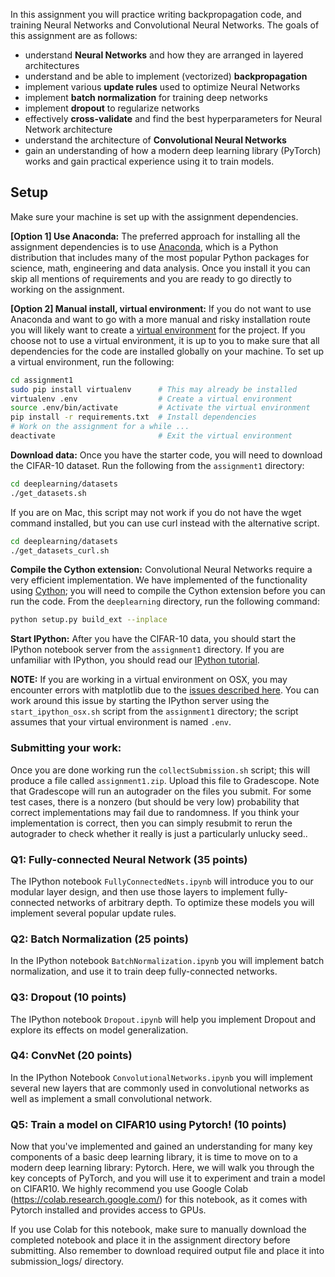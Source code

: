 In this assignment you will practice writing backpropagation code, and training
Neural Networks and Convolutional Neural Networks. The goals of this assignment
are as follows:

- understand **Neural Networks** and how they are arranged in layered
  architectures
- understand and be able to implement (vectorized) **backpropagation**
- implement various **update rules** used to optimize Neural Networks
- implement **batch normalization** for training deep networks
- implement **dropout** to regularize networks
- effectively **cross-validate** and find the best hyperparameters for Neural
  Network architecture
- understand the architecture of **Convolutional Neural Networks**
- gain an understanding of how a modern deep learning library (PyTorch) works
  and gain practical experience using it to train models.

## Setup
Make sure your machine is set up with the assignment dependencies. 

**[Option 1] Use Anaconda:**
The preferred approach for installing all the assignment dependencies is to use
[Anaconda](https://www.continuum.io/downloads), which is a Python distribution
that includes many of the most popular Python packages for science, math,
engineering and data analysis. Once you install it you can skip all mentions of
requirements and you are ready to go directly to working on the assignment.

**[Option 2] Manual install, virtual environment:**
If you do not want to use Anaconda and want to go with a more manual and risky
installation route you will likely want to create a
[virtual environment](http://docs.python-guide.org/en/latest/dev/virtualenvs/)
for the project. If you choose not to use a virtual environment, it is up to you
to make sure that all dependencies for the code are installed globally on your
machine. To set up a virtual environment, run the following:

```bash
cd assignment1
sudo pip install virtualenv      # This may already be installed
virtualenv .env                  # Create a virtual environment
source .env/bin/activate         # Activate the virtual environment
pip install -r requirements.txt  # Install dependencies
# Work on the assignment for a while ...
deactivate                       # Exit the virtual environment
```

**Download data:**
Once you have the starter code, you will need to download the CIFAR-10 dataset.
Run the following from the `assignment1` directory:

```bash
cd deeplearning/datasets
./get_datasets.sh
```

If you are on Mac, this script may not work if you do not have the wget command 
installed, but you can use curl instead with the alternative script.
```bash
cd deeplearning/datasets
./get_datasets_curl.sh
```

**Compile the Cython extension:** Convolutional Neural Networks require a very
efficient implementation. We have implemented of the functionality using
[Cython](http://cython.org/); you will need to compile the Cython extension
before you can run the code. From the `deeplearning` directory, run the following
command:

```bash
python setup.py build_ext --inplace
```

**Start IPython:**
After you have the CIFAR-10 data, you should start the IPython notebook server
from the `assignment1` directory. If you are unfamiliar with IPython, you should 
read our [IPython tutorial](http://cs231n.github.io/ipython-tutorial/).

**NOTE:** If you are working in a virtual environment on OSX, you may encounter
errors with matplotlib due to the
[issues described here](http://matplotlib.org/faq/virtualenv_faq.html).
You can work around this issue by starting the IPython server using the
`start_ipython_osx.sh` script from the `assignment1` directory; the script
assumes that your virtual environment is named `.env`.

### Submitting your work:
Once you are done working run the `collectSubmission.sh` script;
this will produce a file called `assignment1.zip`.
Upload this file to Gradescope.
Note that Gradescope will run an autograder on the files you submit. For some 
test cases, there is a nonzero (but should be very low) probability that correct 
implementations may fail due to randomness. If you think your implementation is 
correct, then you can simply resubmit to rerun the autograder to check whether
it really is just a particularly unlucky seed.. 

### Q1: Fully-connected Neural Network (35 points)
The IPython notebook `FullyConnectedNets.ipynb` will introduce you to our
modular layer design, and then use those layers to implement fully-connected
networks of arbitrary depth. To optimize these models you will implement several
popular update rules.

### Q2: Batch Normalization (25 points)
In the IPython notebook `BatchNormalization.ipynb` you will implement batch
normalization, and use it to train deep fully-connected networks.

### Q3: Dropout (10 points)
The IPython notebook `Dropout.ipynb` will help you implement Dropout and explore
its effects on model generalization.

### Q4: ConvNet (20 points)
In the IPython Notebook `ConvolutionalNetworks.ipynb` you will implement several
new layers that are commonly used in convolutional networks as well as implement
a small convolutional network.

### Q5: Train a model on CIFAR10 using Pytorch! (10 points)
Now that you've implemented and gained an understanding for many key components 
of a basic deep learning library, it is time to move on to a modern deep learning
library: Pytorch. Here, we will walk you through the key concepts of PyTorch, and
you will use it to experiment and train a model on CIFAR10. We highly recommend 
you use Google Colab (https://colab.research.google.com/) for this notebook, as it
comes with Pytorch installed and provides access to GPUs.

If you use Colab for this notebook, make sure to manually download the completed 
notebook and place it in the assignment directory before submitting. Also remember 
to download required output file and place it into submission_logs/ directory.



